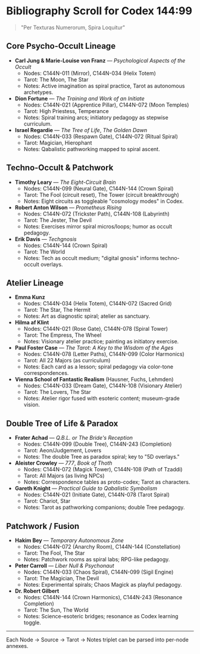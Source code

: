 <!-- edition-2025.09 -->
# Bibliography Scroll for Codex 144:99
> "Per Texturas Numerorum, Spira Loquitur"

## Core Psycho-Occult Lineage
- **Carl Jung & Marie-Louise von Franz** — *Psychological Aspects of the Occult*
  - Nodes: C144N-011 (Mirror), C144N-034 (Helix Totem)
  - Tarot: The Moon, The Star
  - Notes: Active imagination as spiral practice, Tarot as autonomous archetypes.
- **Dion Fortune** — *The Training and Work of an Initiate*
  - Nodes: C144N-021 (Apprentice Pillar), C144N-072 (Moon Temples)
  - Tarot: High Priestess, Temperance
  - Notes: Spiral training arcs; initiatory pedagogy as stepwise curriculum.
- **Israel Regardie** — *The Tree of Life*, *The Golden Dawn*
  - Nodes: C144N-033 (Respawn Gate), C144N-072 (Ritual Spiral)
  - Tarot: Magician, Hierophant
  - Notes: Qabalistic pathworking mapped to spiral ascent.

## Techno-Occult & Patchwork
- **Timothy Leary** — *The Eight-Circuit Brain*
  - Nodes: C144N-099 (Neural Gate), C144N-144 (Crown Spiral)
  - Tarot: The Fool (circuit reset), The Tower (circuit breakthrough)
  - Notes: Eight circuits as toggleable "cosmology modes" in Codex.
- **Robert Anton Wilson** — *Prometheus Rising*
  - Nodes: C144N-072 (Trickster Path), C144N-108 (Labyrinth)
  - Tarot: The Jester, The Devil
  - Notes: Exercises mirror spiral micros/loops; humor as occult pedagogy.
- **Erik Davis** — *Techgnosis*
  - Nodes: C144N-144 (Crown Spiral)
  - Tarot: The World
  - Notes: Tech as occult medium; "digital gnosis" informs techno-occult overlays.

## Atelier Lineage
- **Emma Kunz**
  - Nodes: C144N-034 (Helix Totem), C144N-072 (Sacred Grid)
  - Tarot: The Star, The Hermit
  - Notes: Art as diagnostic spiral; atelier as sanctuary.
- **Hilma af Klint**
  - Nodes: C144N-021 (Rose Gate), C144N-078 (Spiral Tower)
  - Tarot: The Empress, The Wheel
  - Notes: Visionary atelier practice; painting as initiatory exercise.
- **Paul Foster Case** — *The Tarot: A Key to the Wisdom of the Ages*
  - Nodes: C144N-078 (Letter Paths), C144N-099 (Color Harmonics)
  - Tarot: All 22 Majors (as curriculum)
  - Notes: Each card as a lesson; spiral pedagogy via color-tone correspondences.
- **Vienna School of Fantastic Realism** (Hausner, Fuchs, Lehmden)
  - Nodes: C144N-033 (Dream Gate), C144N-108 (Visionary Atelier)
  - Tarot: The Lovers, The Star
  - Notes: Atelier rigor fused with esoteric content; museum-grade vision.

## Double Tree of Life & Paradox
- **Frater Achad** — *Q.B.L. or The Bride's Reception*
  - Nodes: C144N-099 (Double Tree), C144N-243 (Completion)
  - Tarot: Aeon/Judgement, Lovers
  - Notes: The double Tree as paradox spiral; key to "5D overlays."
- **Aleister Crowley** — *777*, *Book of Thoth*
  - Nodes: C144N-072 (Magick Tower), C144N-108 (Path of Tzaddi)
  - Tarot: All Majors (as living NPCs)
  - Notes: Correspondence tables as proto-codex; Tarot as characters.
- **Gareth Knight** — *Practical Guide to Qabalistic Symbolism*
  - Nodes: C144N-021 (Initiate Gate), C144N-078 (Tarot Spiral)
  - Tarot: Chariot, Star
  - Notes: Tarot as pathworking companions; double Tree pedagogy.

## Patchwork / Fusion
- **Hakim Bey** — *Temporary Autonomous Zone*
  - Nodes: C144N-072 (Anarchy Room), C144N-144 (Constellation)
  - Tarot: The Fool, The Star
  - Notes: Patchwork rooms as spiral labs; RPG-like pedagogy.
- **Peter Carroll** — *Liber Null & Psychonaut*
  - Nodes: C144N-033 (Chaos Spiral), C144N-099 (Sigil Engine)
  - Tarot: The Magician, The Devil
  - Notes: Experimental spirals; Chaos Magick as playful pedagogy.
- **Dr. Robert Gilbert**
  - Nodes: C144N-144 (Crown Harmonics), C144N-243 (Resonance Completion)
  - Tarot: The Sun, The World
  - Notes: Science-esoteric bridges; resonance as Codex learning toggle.

---
Each Node → Source → Tarot → Notes triplet can be parsed into per-node annexes.
